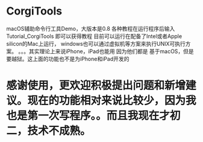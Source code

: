 # CorgiTools
macOS辅助命令行工具Demo，大版本是0.8
各种教程在运行程序后输入 Tutorial_CorgiTools 即可以获得教程
目前可以运行在配备了Intel或者Apple silicon的Mac上运行， windows也可以通过虚拟机等方案来执行UNIX可执行方案。
。。。其实理论上来说iPhone，iPad也能用 因为他们都是 基于macOS，但是要越狱。这上面的功能也不是为iPhone和iPad开发的
# 感谢使用，更欢迎积极提出问题和新增建议。现在的功能相对来说比较少，因为我也是第一次写程序。。而且我现在才初二，技术不成熟。
